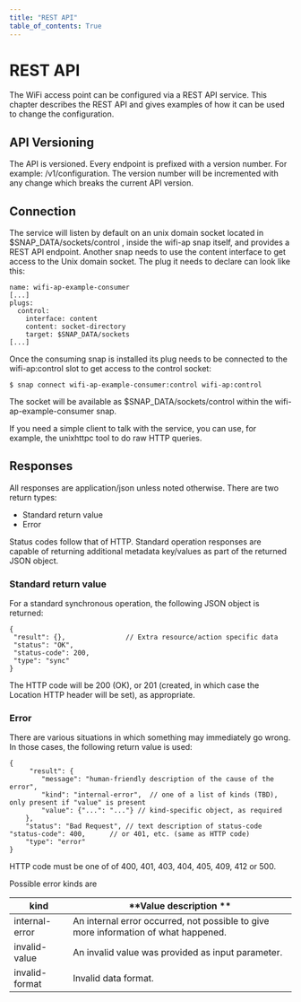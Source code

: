 ```yaml
---
title: "REST API"
table_of_contents: True
---
```


# REST API

The WiFi access point can be configured via a REST API service. This chapter describes the REST API and gives examples of how it can be used to change the configuration.

## API Versioning

The API is versioned. Every endpoint is prefixed with a version number. For example: /v1/configuration. The version number will be incremented with any change which breaks the current API version.

## Connection

The service will listen by default on an unix domain socket located in $SNAP_DATA/sockets/control , inside the wifi-ap snap itself, and provides a REST API endpoint.
Another snap needs to use the content interface to get access to the Unix domain socket. The plug it needs to declare can look like this:

```
name: wifi-ap-example-consumer
[...]
plugs:
  control:
    interface: content
    content: socket-directory
    target: $SNAP_DATA/sockets
[...]
```

Once the consuming snap is installed its plug needs to be connected to the wifi-ap:control slot to get access to the control socket:

```
$ snap connect wifi-ap-example-consumer:control wifi-ap:control
```
The socket will be available as $SNAP_DATA/sockets/control within the wifi-ap-example-consumer snap.

If you need a simple client to talk with the service, you can use, for example, the unixhttpc tool to do raw HTTP queries.

## Responses

All responses are application/json unless noted otherwise. There are two return types:

 * Standard return value
 * Error

Status codes follow that of HTTP. Standard operation responses are capable of returning additional metadata key/values as part of the returned JSON object.

### Standard return value

For a standard synchronous operation, the following JSON object is returned:

```
{
 "result": {},               // Extra resource/action specific data
 "status": "OK",
 "status-code": 200,
 "type": "sync"
}
```

The HTTP code will be 200 (OK), or 201 (created, in which case the Location HTTP header will be set), as appropriate.

### Error

There are various situations in which something may immediately go wrong. In those cases, the following return value is used:

```
{
	 "result": {
		"message": "human-friendly description of the cause of the error",
   		"kind": "internal-error",  // one of a list of kinds (TBD), only present if "value" is present
	 	"value": {"...": "..."} // kind-specific object, as required
 	},
	"status": "Bad Request", // text description of status-code
"status-code": 400,      // or 401, etc. (same as HTTP code)
	"type": "error"
}
```

HTTP code must be one of of 400, 401, 403, 404, 405, 409, 412 or 500.

Possible error kinds are

| **kind** | **Value description **|
|----------|-----------------------|
|internal-error|An internal error occurred, not possible to give more information of what happened.|
|invalid-value|An invalid value was provided as input parameter.|
|invalid-format|Invalid data format.|
